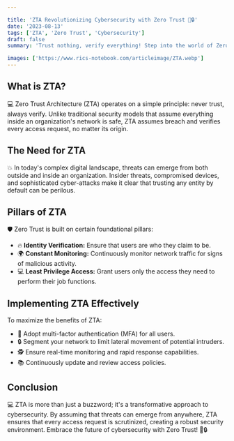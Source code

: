```yaml
---

title: 'ZTA Revolutionizing Cybersecurity with Zero Trust 🚫🔒'
date: '2023-08-13'
tags: ['ZTA', 'Zero Trust', 'Cybersecurity']
draft: false
summary: 'Trust nothing, verify everything! Step into the world of Zero Trust Architecture and understand why its become a cornerstone in modern cybersecurity strategies.'

images: ['https://www.rics-notebook.com/articleimage/ZTA.webp']
---
```


## What is ZTA?

💻 Zero Trust Architecture (ZTA) operates on a simple principle: never trust, always verify. Unlike traditional security models that assume everything inside an organization's network is safe, ZTA assumes breach and verifies every access request, no matter its origin.

## The Need for ZTA

💥 In today's complex digital landscape, threats can emerge from both outside and inside an organization. Insider threats, compromised devices, and sophisticated cyber-attacks make it clear that trusting any entity by default can be perilous.

## Pillars of ZTA

🛡️ Zero Trust is built on certain foundational pillars:

- 🔥 **Identity Verification:** Ensure that users are who they claim to be.
- 🌍 **Constant Monitoring:** Continuously monitor network traffic for signs of malicious activity.
- 💻 **Least Privilege Access:** Grant users only the access they need to perform their job functions.

## Implementing ZTA Effectively

To maximize the benefits of ZTA:

- 🔄 Adopt multi-factor authentication (MFA) for all users.
- 🔒 Segment your network to limit lateral movement of potential intruders.
- 🕵️ Ensure real-time monitoring and rapid response capabilities.
- 📚 Continuously update and review access policies.

## Conclusion

💻 ZTA is more than just a buzzword; it's a transformative approach to cybersecurity. By assuming that threats can emerge from anywhere, ZTA ensures that every access request is scrutinized, creating a robust security environment. Embrace the future of cybersecurity with Zero Trust! 🚫🔒
